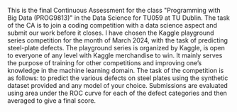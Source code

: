 This is the final Continuous Assessment for the class "Programming with Big Data (PROG9813)" in the Data Science for TU059 at TU Dublin.
The task of the CA is to join a coding competition with a data science aspect and submit our work before it closes.
I have chosen the Kaggle playground series competition for the month of March 2024, with the task of predicting steel-plate defects. The playground series is organized by Kaggle, is open to everyone of any level with Kaggle merchandise to win. It mainly serves the purpose of training for other competitions and improving one’s knowledge in the machine learning domain.
The task of the competition is as follows: to predict the various defects on steel plates using the synthetic dataset provided and any model of your choice. Submissions are evaluated using area under the ROC curve for each of the defect categories and then averaged to give a final score.
